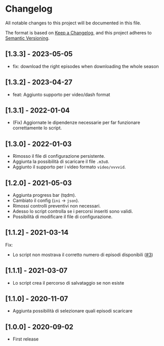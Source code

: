 # Changelog

All notable changes to this project will be documented in this file.

The format is based on [Keep a Changelog](https://keepachangelog.com/en/1.0.0/),
and this project adheres to [Semantic Versioning](https://semver.org/spec/v2.0.0.html).

## [1.3.3] - 2023-05-05

- fix: download the right episodes when downloading the whole season

## [1.3.2] - 2023-04-27

- feat: Aggiunto supporto per video/dash format

## [1.3.1] - 2022-01-04

- (Fix) Aggiornate le dipendenze necessarie per far funzionare correttamente lo script.

## [1.3.0] - 2022-01-03

- Rimosso il file di configurazione persistente.
- Aggiunta la possibilità di scaricare il file `.m3u8`.
- Aggiunto il supporto per i video formato `video/vvvvid`.

## [1.2.0] - 2021-05-03

- Aggiunta progress bar (tqdm).
- Cambiato il config (`ini` -> `json`).
- Rimossi controlli preventivi non necessari.
- Adesso lo script controlla se i percorsi inseriti sono validi.
- Possibilità di modificare il file di configurazione.

## [1.1.2] - 2021-03-14

Fix:

- Lo script non mostrava il corretto numero di episodi disponibili ([#3](https://github.com/Nearata/vvvvid-downloader/issues/3))

## [1.1.1] - 2021-03-07

- Lo script crea il percorso di salvataggio se non esiste

## [1.1.0] - 2020-11-07

- Aggiunta possibilità di selezionare quali episodi scaricare

## [1.0.0] - 2020-09-02

- First release
